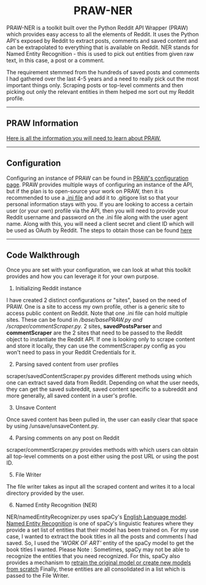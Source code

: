 
<H1> <center> PRAW-NER </center> </H1>

PRAW-NER is a toolkit built over the Python Reddit API Wrapper (PRAW) which provides easy access to all the elements of Reddit. It uses the Python API's exposed by Reddit to extract posts, comments and saved content and can be extrapolated to everything that is available on Reddit. NER stands for Named Entity Recognition - this is used to pick out entities from given raw text, in this case, a post or a comment.

The requirement stemmed from the hundreds of saved posts and comments I had gathered over the last 4-5 years and a need to really pick out the most important things only. Scraping posts or top-level comments and then picking out only the relevant entities in them helped me sort out my Reddit profile.

---

<H2> PRAW Information </H2>

[Here is all the information you will need to learn about PRAW.](https://praw.readthedocs.io/en/latest/index.html)

---

<H2> Configuration </H2>

Configuring an instance of PRAW can be found in [PRAW's configuration page](https://praw.readthedocs.io/en/latest/getting_started/configuration.html). PRAW provides multiple ways of configuring an instance of the API, but if the plan is to open-source your work on PRAW, then it is recommended to use a [.ini file](https://praw.readthedocs.io/en/latest/getting_started/configuration/prawini.html) and add it to .gitigore list so that your personal information stays with you.
If you are looking to access a certain user (or your own) profile via the API, then you will need to provide your Reddit username and password on the .ini file along with the user agent name. Along with this, you will need a client secret and client ID which will be used as OAuth by Reddit. The steps to obtain those can be found [here](https://github.com/reddit-archive/reddit/wiki/OAuth2-Quick-Start-Example#first-steps) 

---

<H2> Code Walkthrough </H2>

Once you are set with your configuration, we can look at what this toolkit provides and how you can leverage it for your own purpose.

1. Initializing Reddit instance

I have created 2 distinct configurations or "sites", based on the need of PRAW. One is a site to access my own profile, other is a generic site to access public content on Reddit. Note that one .ini file can hold multiple sites.
These can be found in */base/basePRAW.py and /scraper/commentScraper.py.* 2 sites, **savedPostsParser** and **commentScraper** are the 2 sites that need to be passed to the Reddit object to instantiate the Reddit API.
If one is looking only to scrape content and store it locally, they can use the commentScraper.py config as you won't need to pass in your Reddit Credentials for it.

2. Parsing saved content from user profiles

scraper/savedContentScraper.py provides different methods using which one can extract saved data from Reddit. Depending on what the user needs, they can get the saved subreddit, saved content specific to a subreddit and more generally, all saved content in a user's profile.


3. Unsave Content

Once saved content has been pulled in, the user can easily clear that space by using /unsave/unsaveContent.py.

4. Parsing comments on any post on Reddit

scraper/commentScraper.py provides methods with which users can obtain all top-level comments on a post either using the post URL or using the post ID.


5. File Writer

The file writer takes as input all the scraped content and writes it to a local directory provided by the user. 

6. Named Entity Recognition (NER)

NER/namedEntityRecognizer.py uses spaCy's [English Language model](https://spacy.io/usage/models). [Named Entity Recognition](https://spacy.io/usage/linguistic-features#named-entities) is one of spaCy's linguistic features where they provide a set list of entities that their model has been trained on. 
For my use case, I wanted to extract the book titles in all the posts and comments I had saved. So, I used the *'WORK OF ART'* entity of the spaCy model to get the book titles I wanted. 
Please Note : Sometimes, spaCy may not be able to recognize the entities that you need recognized. For this, spaCy also provides a mechanism to [retrain the original model or create new models from scratch](https://spacy.io/usage/training#ner)
Finally, these entities are all consolidated in a list which is passed to the File Writer.